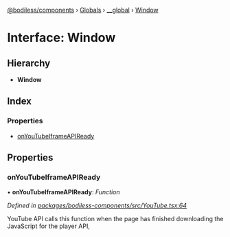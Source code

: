 [@bodiless/components](../README.md) › [Globals](../globals.md) › [__global](../modules/__global.md) › [Window](__global.window.md)

# Interface: Window

## Hierarchy

* **Window**

## Index

### Properties

* [onYouTubeIframeAPIReady](__global.window.md#onyoutubeiframeapiready)

## Properties

###  onYouTubeIframeAPIReady

• **onYouTubeIframeAPIReady**: *Function*

*Defined in [packages/bodiless-components/src/YouTube.tsx:64](https://github.com/johnsonandjohnson/Bodiless-JS/blob/51e459d/packages/bodiless-components/src/YouTube.tsx#L64)*

YouTube API calls this function
when the page has finished downloading the JavaScript for the player API,
